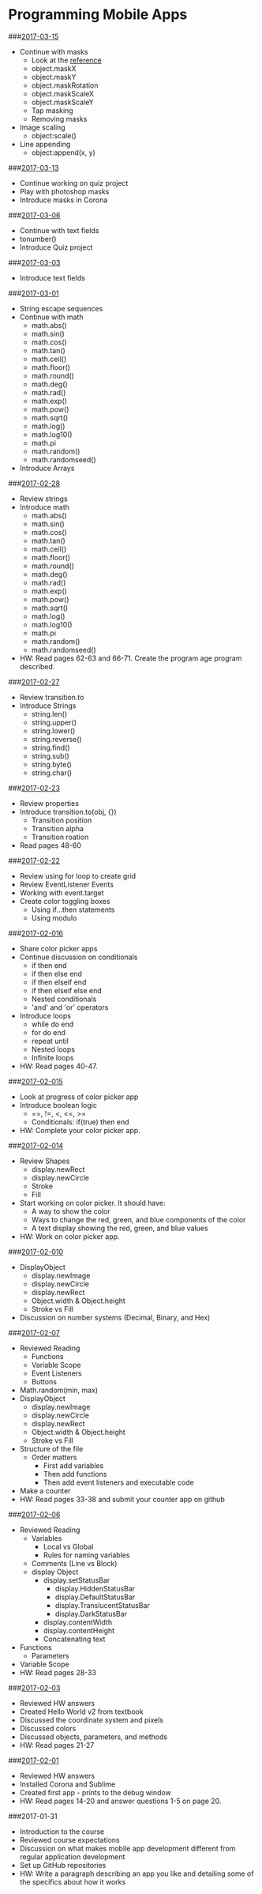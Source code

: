 # Programming Mobile Apps

###[2017-03-15](Class%20Examples/2017-03-15/)
* Continue with masks
  * Look at the [reference](https://docs.coronalabs.com/guide/media/imageMask/index.html)
  * object.maskX
  * object.maskY
  * object.maskRotation
  * object.maskScaleX
  * object.maskScaleY
  * Tap masking
  * Removing masks
* Image scaling
  * object:scale()
* Line appending
  * object:append(x, y)

###[2017-03-13](Class%20Examples/2017-03-13/)
* Continue working on quiz project
* Play with photoshop masks
* Introduce masks in Corona

###[2017-03-06](Class%20Examples/2017-03-06/)
* Continue with text fields
* tonumber()
* Introduce Quiz project

###[2017-03-03](Class%20Examples/2017-03-03/)
* Introduce text fields

###[2017-03-01](Class%20Examples/2017-03-01/)
* String escape sequences
* Continue with math
  * math.abs()
  * math.sin()
  * math.cos()
  * math.tan()
  * math.ceil()
  * math.floor()
  * math.round()
  * math.deg()
  * math.rad()
  * math.exp()
  * math.pow()
  * math.sqrt()
  * math.log()
  * math.log10()
  * math.pi
  * math.random()
  * math.randomseed()
* Introduce Arrays

###[2017-02-28](Class%20Examples/2017-02-28/)
* Review strings
* Introduce math
  * math.abs()
  * math.sin()
  * math.cos()
  * math.tan()
  * math.ceil()
  * math.floor()
  * math.round()
  * math.deg()
  * math.rad()
  * math.exp()
  * math.pow()
  * math.sqrt()
  * math.log()
  * math.log10()
  * math.pi
  * math.random()
  * math.randomseed()
* HW: Read pages 62-63 and 66-71. Create the program age program described.

###[2017-02-27](Class%20Examples/2017-02-27/)
* Review transition.to
* Introduce Strings
  * string.len()
  * string.upper()
  * string.lower()
  * string.reverse()
  * string.find()
  * string.sub()
  * string.byte()
  * string.char()

###[2017-02-23](Class%20Examples/2017-02-23/)
* Review properties
* Introduce transition.to(obj, {})
  * Transition position
  * Transition alpha
  * Transition roation
* Read pages 48-60

###[2017-02-22](Class%20Examples/2017-02-22/)
* Review using for loop to create grid
* Review EventListener Events
* Working with event.target
* Create color toggling boxes
  * Using if...then statements
  * Using modulo


###[2017-02-016](Class%20Examples/2017-02-16/)
* Share color picker apps
* Continue discussion on conditionals
  * if then end
  * if then else end
  * if then elseif end
  * if then elseif else end
  * Nested conditionals
  * 'and' and 'or' operators
* Introduce loops
  * while do end
  * for do end
  * repeat until
  * Nested loops
  * Infinite loops
* HW: Read pages 40-47.

###[2017-02-015](Class%20Examples/2017-02-15/)
* Look at progress of color picker app
* Introduce boolean logic
  * ==, !=, <, <=, >=
  * Conditionals: if(true) then end
* HW: Complete your color picker app.

###[2017-02-014](Class%20Examples/2017-02-14/)
* Review Shapes
  * display.newRect
  * display.newCircle
  * Stroke
  * Fill
* Start working on color picker. It should have:
  * A way to show the color
  * Ways to change the red, green, and blue components of the color
  * A text display showing the red, green, and blue values
* HW: Work on color picker app.


###[2017-02-010](Class%20Examples/2017-02-10/)
* DisplayObject
  * display.newImage
  * display.newCircle
  * display.newRect
  * Object.width & Object.height
  * Stroke vs Fill
* Discussion on number systems (Decimal, Binary, and Hex)

###[2017-02-07](Class%20Examples/2017-02-07/)
* Reviewed Reading
  * Functions
  * Variable Scope
  * Event Listeners
  * Buttons
* Math.random(min, max)
* DisplayObject
  * display.newImage
  * display.newCircle
  * display.newRect
  * Object.width & Object.height
  * Stroke vs Fill
* Structure of the file
  * Order matters
    * First add variables
    * Then add functions
    * Then add event listeners and executable code
* Make a counter
* HW: Read pages 33-38 and submit your counter app on github

###[2017-02-06](Class%20Examples/2017-02-06/)
* Reviewed Reading
  * Variables 
    * Local vs Global
    * Rules for naming variables
  * Comments (Line vs Block)
  * display Object
    * display.setStatusBar
      * display.HiddenStatusBar
      * display.DefaultStatusBar
      * display.TranslucentStatusBar
      * display.DarkStatusBar
    * display.contentWidth
    * display.contentHeight
    * Concatenating text
* Functions
  * Parameters
* Variable Scope
* HW: Read pages 28-33

###[2017-02-03](Class%20Examples/2017-02-03/)
* Reviewed HW answers
* Created Hello World v2 from textbook
* Discussed the coordinate system and pixels
* Discussed colors
* Discussed objects, parameters, and methods
* HW: Read pages 21-27

###[2017-02-01](Class%20Examples/2017-02-01/)
* Reviewed HW answers
* Installed Corona and Sublime
* Created first app - prints to the debug window
* HW: Read pages 14-20 and answer questions 1-5 on page 20.

###2017-01-31
* Introduction to the course
* Reviewed course expectations
* Discussion on what makes mobile app development different from regular application development
* Set up GitHub repositories
* HW: Write a paragraph describing an app you like and detailing some of the specifics about how it works